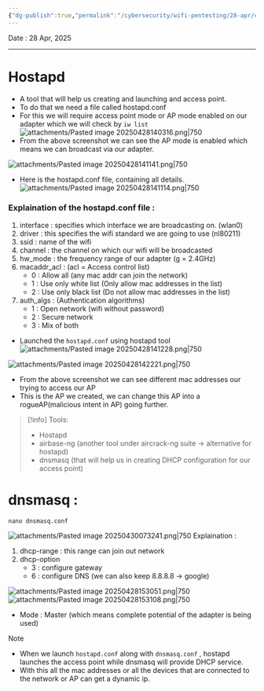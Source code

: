 ```yaml
---
{"dg-publish":true,"permalink":"/cybersecurity/wifi-pentesting/28-apr/creating-access-point/"}
---
```



Date : 28 Apr, 2025

---
# **Hostapd**
 - A tool that will help us creating and launching and access point.
 - To do that we need a file called hostapd.conf
 - For this we will require access point mode or AP mode enabled on our adapter which we will check by `iw list` 
![attachments/Pasted image 20250428140316.png|750](/img/user/Cybersecurity/wifi_pentesting/28%20Apr/attachments/Pasted%20image%2020250428140316.png)
- From the above screenshot we can see the AP mode is enabled which means we can broadcast via our adapter.

![attachments/Pasted image 20250428141141.png|750](/img/user/Cybersecurity/wifi_pentesting/28%20Apr/attachments/Pasted%20image%2020250428141141.png)
- Here is the hostapd.conf file, containing all details.
![attachments/Pasted image 20250428141114.png|750](/img/user/Cybersecurity/wifi_pentesting/28%20Apr/attachments/Pasted%20image%2020250428141114.png)
### Explaination of the hostapd.conf file :
1) interface : specifies which interface we are broadcasting on. (wlan0)
2) driver : this specifies the wifi standard we are going to use (nl80211)
3) ssid : name of the wifi
4) channel : the channel on which our wifi will be broadcasted
5) hw_mode : the frequency range of our adapter (g = 2.4GHz)
6) macaddr_acl : (acl = Access control list) 
   - 0 : Allow all (any mac addr can join the network)
   - 1 : Use only white list (Only allow mac addresses in the list)
   - 2 : Use only black list (Do not allow mac addresses in the list)
7) auth_algs : (Authentication algorithms)
   - 1 : Open network (wifi without password)
   - 2 : Secure network 
   - 3 : Mix of both

- Launched the `hostapd.conf` using hostapd tool
![attachments/Pasted image 20250428141228.png|750](/img/user/Cybersecurity/wifi_pentesting/28%20Apr/attachments/Pasted%20image%2020250428141228.png)


![attachments/Pasted image 20250428142221.png|750](/img/user/Cybersecurity/wifi_pentesting/28%20Apr/attachments/Pasted%20image%2020250428142221.png)

- From the above screenshot we can see different mac addresses our trying to access our AP
- This is the AP we created, we can change this AP into a rogueAP(malicious intent in AP) going further. 


> [!info]
> Tools:
> - Hostapd
> - airbase-ng (another tool under aircrack-ng suite -> alternative for hostapd)
> - dnsmasq (that will help us in creating DHCP configuration for our access point)


# **dnsmasq** :

 `nano dnsmasq.conf`
 
![attachments/Pasted image 20250430073241.png|750](/img/user/Cybersecurity/wifi_pentesting/28%20Apr/attachments/Pasted%20image%2020250430073241.png)
Explaination :
1) dhcp-range : this range can join out network
2) dhcp-option
   - 3 : configure gateway
   - 6 : configure DNS (we can also keep 8.8.8.8 -> google)

![attachments/Pasted image 20250428153051.png|750](/img/user/Cybersecurity/wifi_pentesting/28%20Apr/attachments/Pasted%20image%2020250428153051.png)
![attachments/Pasted image 20250428153108.png|750](/img/user/Cybersecurity/wifi_pentesting/28%20Apr/attachments/Pasted%20image%2020250428153108.png)
- Mode : Master (which means complete potential of the adapter is being used)

> [!NOTE]
> - When we launch `hostapd.conf` along with `dnsmasq.conf` , hostapd launches the access point while dnsmasq will provide DHCP service. 
> - With this all the mac addresses or all the devices that are connected to the network or AP can get a dynamic ip.






